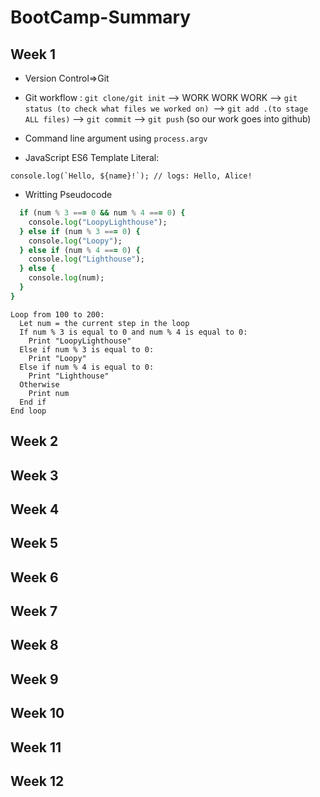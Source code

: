 # BootCamp-Summary

## Week 1

- Version Control=>Git

- Git workflow :
```git clone/git init``` --> WORK WORK WORK --> ```git status (to check what files we worked on) ```--> ```git add .(to stage ALL files)``` --> ```git commit``` --> ```git push``` (so our work goes into github)

- Command line argument using ``` process.argv ```

- JavaScript ES6 Template Literal:
```const name = 'Alice';
console.log(`Hello, ${name}!`); // logs: Hello, Alice!
```

- Writting Pseudocode
```for (let num = 100; num <= 200; num++) {
  if (num % 3 === 0 && num % 4 === 0) {
    console.log("LoopyLighthouse");
  } else if (num % 3 === 0) {
    console.log("Loopy");
  } else if (num % 4 === 0) {
    console.log("Lighthouse");
  } else {
    console.log(num);
  }
}
```

```
Loop from 100 to 200:
  Let num = the current step in the loop
  If num % 3 is equal to 0 and num % 4 is equal to 0:
    Print "LoopyLighthouse"
  Else if num % 3 is equal to 0:
    Print "Loopy"
  Else if num % 4 is equal to 0:
    Print "Lighthouse"
  Otherwise
    Print num
  End if
End loop
```



## Week 2
## Week 3
## Week 4
## Week 5
## Week 6
## Week 7
## Week 8
## Week 9
## Week 10
## Week 11
## Week 12
